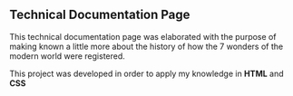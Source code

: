 ## Technical Documentation Page

This technical documentation page was elaborated with the purpose of making known a little more about the history of how the 7 wonders of the modern world were registered.

This project was developed in order to apply my knowledge in **HTML** and **CSS**
